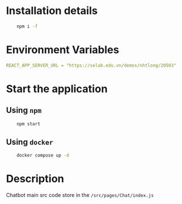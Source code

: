 # Installation details

```bash
    npm i -f
```

# Environment Variables

```yaml
REACT_APP_SERVER_URL = "https://selab.edu.vn/demos/nhtlong/20503"
```

# Start the application

## Using `npm`

```bash
    npm start
```

## Using `docker`

```bash
    docker compose up -d
```

# Description

Chatbot main src code store in the `/src/pages/Chat/index.js`

